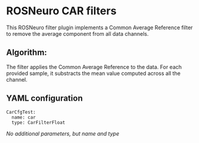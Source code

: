 # ROSNeuro CAR filters

This ROSNeuro filter plugin implements a Common Average Reference filter to remove the average component from all data channels.

## Algorithm:
The filter applies the Common Average Reference to the data. For each provided sample, it substracts the mean value computed across all the channel.

## YAML configuration
```
CarCfgTest:
  name: car
  type: CarFilterFloat
```
*No additional parameters, but name and type*
